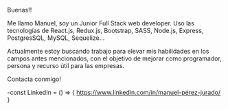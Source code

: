 Buenas!!

Me llamo Manuel, soy un Junior Full Stack web developer. Uso las tecnologías de React.js, Redux.js, Bootstrap, SASS, Node.js, Express, PostgresSQL, MySQL, Sequelize... 

Actualmente estoy buscando trabajo para elevar mis habilidades en los campos antes mencionados, con el objetivo de mejorar como programador, persona y recurso útil para las empresas.


Contacta conmigo!

-const LinkedIn = () => { https://www.linkedin.com/in/manuel-pérez-jurado/ } 
